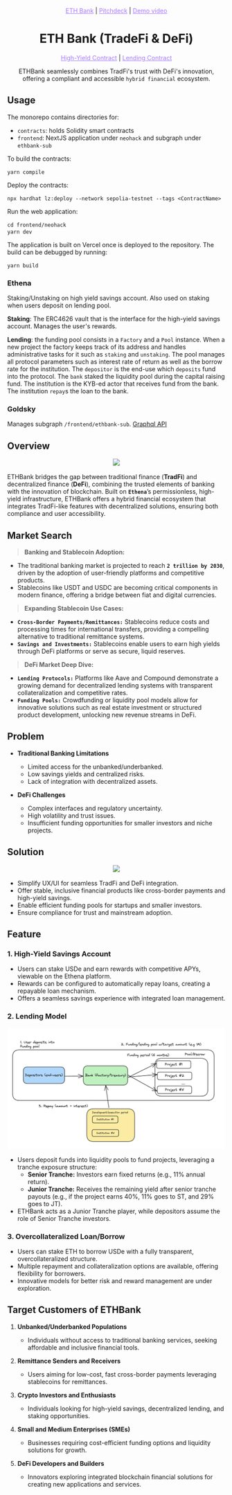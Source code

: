<p align="center">
  <a href="https://neohack.vercel.app/" style="color: #a77dff">ETH Bank</a> | <a href="https://www.miricanvas.com/v/13y5u71" style="color: #a77dff">Pitchdeck</a> | <a href="https://youtu.be/bXQ5CXDLTGA" style="color: #a77dff">Demo video</a>
</p>

<h1 align="center">ETH Bank (TradeFi & DeFi)</h1>

<p align="center">
  <a href="/contracts/StakingVault.sol" style="color: #a77dff">High-Yield Contract</a> | <a href="/contracts/LendingPool.sol" style="color: #a77dff">Lending Contract</a>
</p>

<p align="center">ETHBank seamlessly combines TradFi's trust with DeFi's innovation, offering a compliant and accessible <code>hybrid financial</code> ecosystem.</p>

## Usage

The monorepo contains directories for:
- `contracts`: holds Solidity smart contracts
- `frontend`: NextJS application under `neohack` and subgraph under `ethbank-sub`

To build the contracts:
```
yarn compile
```

Deploy the contracts:
```
npx hardhat lz:deploy --network sepolia-testnet --tags <ContractName>
```

Run the web application:
```
cd frontend/neohack
yarn dev
```

The application is built on Vercel once is deployed to the repository. The build can be debugged by running:
```
yarn build
```

### Ethena

Staking/Unstaking on high yield savings account. Also used on staking when users deposit on lending pool. 

**Staking**: The ERC4626 vault that is the interface for the high-yield savings account. Manages the user's rewards.

**Lending**: the funding pool consists in a `Factory` and a `Pool` instance. When a new project the factory keeps track of its address and handles administrative tasks for it such as `staking` and `unstaking`. The pool manages all protocol parameters such as interest rate of return as well as the borrow rate for the institution. The `depositor` is the end-use which `deposits` fund into the protocol. The `bank` staked the liquidity pool during the capital raising fund. The institution is the KYB-ed actor that receives fund from the bank. The institution `repay`s the loan to the bank.

### Goldsky

Manages subgraph `/frontend/ethbank-sub`. [Graphql API](https://api.goldsky.com/api/public/project_cm3xynyhkldn001x32ywkffo0/subgraphs/ethbank-subgraph/1.0.0/gn)


## Overview
<p align="center">
  <img src="https://github.com/user-attachments/assets/e5e0b564-cf49-4c96-89b3-bb9554ba1f54">
</p>

ETHBank bridges the gap between traditional finance (**TradFi**) and decentralized finance (**DeFi**), combining the trusted elements of banking with the innovation of blockchain. 
Built on **`Ethena`**’s permissionless, high-yield infrastructure, ETHBank offers a hybrid financial ecosystem that integrates TradFi-like features with decentralized solutions, ensuring both compliance and user accessibility.

## Market Search
> **Banking and Stablecoin Adoption:**

- The traditional banking market is projected to reach **`2 trillion by 2030`**, driven by the adoption of user-friendly platforms and competitive products.
- Stablecoins like USDT and USDC are becoming critical components in modern finance, offering a bridge between fiat and digital currencies.

> **Expanding Stablecoin Use Cases:**

- **`Cross-Border Payments/Remittances:`** Stablecoins reduce costs and processing times for international transfers, providing a compelling alternative to traditional remittance systems.
- **`Savings and Investments:`** Stablecoins enable users to earn high yields through DeFi platforms or serve as secure, liquid reserves.

> **DeFi Market Deep Dive:**

- **`Lending Protocols:`** Platforms like Aave and Compound demonstrate a growing demand for decentralized lending systems with transparent collateralization and competitive rates.
- **`Funding Pools:`** Crowdfunding or liquidity pool models allow for innovative solutions such as real estate investment or structured product development, unlocking new revenue streams in DeFi.

## Problem
- **Traditional Banking Limitations**
  - Limited access for the unbanked/underbanked.
  - Low savings yields and centralized risks.
  - Lack of integration with decentralized assets.

- **DeFi Challenges**
  - Complex interfaces and regulatory uncertainty.
  - High volatility and trust issues.
  - Insufficient funding opportunities for smaller investors and niche projects.

## Solution
<p align="center">
  <img src="https://github.com/user-attachments/assets/7972054c-5a2a-45e0-a1c4-6b21fadea8ce">
</p>

- Simplify UX/UI for seamless TradFi and DeFi integration.
- Offer stable, inclusive financial products like cross-border payments and high-yield savings.
- Enable efficient funding pools for startups and smaller investors.
- Ensure compliance for trust and mainstream adoption.

## Feature
### 1. High-Yield Savings Account
- Users can stake USDe and earn rewards with competitive APYs, viewable on the Ethena platform.
- Rewards can be configured to automatically repay loans, creating a repayable loan mechanism.
- Offers a seamless savings experience with integrated loan management.

### 2. Lending Model
  ![Alt text](/assets/lending.png "Lending")
  
- Users deposit funds into liquidity pools to fund projects, leveraging a tranche exposure structure:
  - **Senior Tranche:** Investors earn fixed returns (e.g., 11% annual return).
  - **Junior Tranche:** Receives the remaining yield after senior tranche payouts (e.g., if the project earns 40%, 11% goes to ST, and 29% goes to JT).
- ETHBank acts as a Junior Tranche player, while depositors assume the role of Senior Tranche investors.

### 3. Overcollateralized Loan/Borrow
- Users can stake ETH to borrow USDe with a fully transparent, overcollateralized structure.
- Multiple repayment and collateralization options are available, offering flexibility for borrowers.
- Innovative models for better risk and reward management are under exploration.

## Target Customers of ETHBank  

1. **Unbanked/Underbanked Populations**  
   - Individuals without access to traditional banking services, seeking affordable and inclusive financial tools.  

2. **Remittance Senders and Receivers**  
   - Users aiming for low-cost, fast cross-border payments leveraging stablecoins for remittances.  

3. **Crypto Investors and Enthusiasts**  
   - Individuals looking for high-yield savings, decentralized lending, and staking opportunities.  

4. **Small and Medium Enterprises (SMEs)**  
   - Businesses requiring cost-efficient funding options and liquidity solutions for growth.  

5. **DeFi Developers and Builders**  
   - Innovators exploring integrated blockchain financial solutions for creating new applications and services.  
